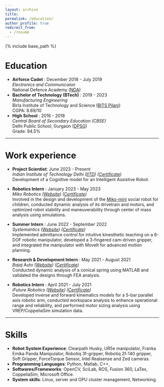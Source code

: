 ```yaml
---
layout: archive
title: 
permalink: /education/
author_profile: true
redirect_from:
  - /resume
---
```


{% include base_path %}


Education
======
* **Airforce Cadet** : December 2018 - July 2019 \
    *Electronics and Communicaion* \
    National Defence Academy ([NDA](https://nda.nic.in/))
* **Bachelor of Technology (BTech)** : 2019 - 2023 \
    *Manufacturing Engineering* \
    Birla Institute of Technology and Science ([BITS Pilani](https://www.bits-pilani.ac.in/pilani/)) \
    CGPA: 8.69/10
* **High School** : 2016 - 2018 \
    *Central Board of Secondary Education (CBSE)* \
    Delhi Public School, Gurgaon ([DPSG](https://www.dpsgurgaon.org/))  
    Grade: 94.5%

---

Work experience
======
* **Project Scientist**: June 2023 - Present \
  *Indian Institute of Technology Delhi ([IITD](https://home.iitd.ac.in/)) ([Certificate](https://drive.google.com/file/d/1pq1kG_ReV6DgAoPwX2BZlfBkPwVaSeWE/view?usp=sharing))* \
  Development of a Cognitive model for an Intelligent Assistive Robot.
* **Robotics Intern** : January 2023 - May 2023 \
  *Miko Robotics ([Website](https://miko.ai/)) ([Certificate](https://drive.google.com/file/d/1Z4ErwxGGWl-2z48mFWVm7T7Z8pN56lpo/view?usp=sharing))* \
  Involved in the design and development of the [Miko-mini](https://in.miko.ai/products/miko-mini) social robot for children, conducted dynamic analysis of its drivetrain and motors, and optimized robot stability and maneuverability through center of mass analysis using simulations.

* **Summer Intern** : June 2022 - September 2022 \
  *Systemantics ([Website](https://www.systemantics.com/)) ([Certificate](https://drive.google.com/file/d/1tYhD3VrARtKhDT0Zj93x6aU9XngOiwfe/view?usp=sharing))* \
  Implemented admittance control for intuitive kinesthetic teaching on a 6-DOF robotic manipulator, developed a 3-fingered cam-driven gripper, and integrated the manipulator with MoveIt for advanced motion planning.

* **Research & Development Intern** : May 2021 - August 2021 \
  *Bajaj Auto ([Website](https://www.bajajauto.com/)) ([Certificate](https://drive.google.com/file/d/1utqonlqTL3ms285lV8wo2iHSk5Bggm10/view?usp=sharing))* \
  Conducted dynamic analysis of a conical spring using MATLAB and validated the designs through FEA analysis.

* **Robotics Intern** : April 2021 - July 2021 \
  *iFuture Robotics ([Website](http://www.ifuturerobotics.com)) ([Certificate](https://drive.google.com/file/d/1_PS4g3ntIny5cyYhUBOQvo2CKLoGZjle/view?usp=sharing))* \
  Developed inverse and forward kinematics models for a 5-bar parallel axis robotic arm, conducted workspace analysis to enhance operational range and reliability, and performed motor sizing analysis using VREP/CoppeliaSim simulation data.
  
---

Skills
======
* **Robot System Experience**: Clearpath Husky, UR5e manipulator, Franka Emika Panda Manipulator, Robotiq 3f-gripper, Robotiq 2f-140
gripper, Soft Gripper, ForceTorque Sensor, Intel Realsense and Zed cameras.
* **Programming Languages**: Python, Matlab, C++, 
* **Softwares/Frameworks**: OpenCV, SciLab, ROS, Fusion 360, LaTex, CoppeliaSim, Microsoft Office. 
* **System skills**: Linux, server and GPU cluster management, Networking. 

